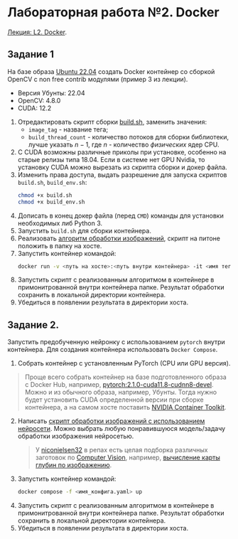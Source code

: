 # Лабораторная работа №2. Docker

[Лекция: L2. Docker](../lectures/ait2_lec2.ipynb).

## Задание 1

На базе образа [Ubuntu 22.04](https://hub.docker.com/_/ubuntu) создать Docker контейнер со сборкой OpenCV с non free 
contrib модулями (пример 3 из лекции).
- Версия Убунты: 22.04
- OpenCV: 4.8.0
- CUDA: 12.2

1. Отредактировать скрипт сборки [build.sh](ait2_l2/build.sh), заменить значения:
   - `image_tag` - название тега;
   - `build_thread_count` - количество потоков для сборки библиотеки, лучше указать $n - 1$, где $n$ - количество 
   *физических* ядер CPU.
2. C CUDA возможны различные приколы при установке, особенно на старые релизы типа 18.04. Если в системе нет GPU Nvidia,
   то установку CUDA можно вырезать из скрипта сборки и докер файла.
3. Изменить права доступа, выдать разрешение для запуска скриптов `build.sh`, `build_env.sh`:
   ```bash
   chmod +x build.sh
   chmod +x build_env.sh
   ```
4. Дописать в конец докер файла (перед `CMD`) команды для установки необходимых либ Python 3.
5. Запустить `build.sh` для сборки контейнера.
6. Реализовать [алгоритм обработки изображений](data/ait2_l2/sub_task_opencv.md), скрипт на питоне положить в папку на хосте.
7. Запустить контейнер командой:
   ```bash
   docker run -v <путь на хосте>:<путь внутри контейнера> -it <имя тега>
   ```
8. Запустить скрипт с реализованным алгоритмом в контейнере в примонитрованной внутри контейнера папке. 
   Результат обработки сохранить в локальной директории контейнера.
9. Убедиться в появлении результата в директории хоста.

## Задание 2.

Запустить предобученную нейронку с использованием `pytorch` внутри контейнера. Для создания контейнера использовать 
`Docker Compose`.

1. Собрать контейнер с установленным PyTorch (CPU или GPU версия).
  > Проще всего собрать контейнер на базе подготовленного образа с Docker Hub, например, 
    [pytorch:2.1.0-cuda11.8-cudnn8-devel](https://hub.docker.com/layers/pytorch/pytorch/2.1.0-cuda11.8-cudnn8-devel/images/sha256-558b78b9a624969d54af2f13bf03fbad27907dbb6f09973ef4415d6ea24c80d9?context=explore).
    Можно и из обычного образа, например, Убунты. Тогда нужно будет установить CUDA определенной версии 
  при сборке контейнера, а на самом хосте поставить [NVIDIA Container Toolkit](https://docs.nvidia.com/datacenter/cloud-native/container-toolkit/latest/install-guide.html). 
2. Написать [скрипт обработки изображений с использованием нейросети](data/ait2_l2/sub_task_pytorch.md). 
   Можно выбрать любую понравившуюся модель/задачу обработки изображения нейросетью. 
   > У [niconielsen32](https://github.com/niconielsen32) в репах есть целая подборка различных заготовок по 
     [Computer Vision](https://github.com/niconielsen32/ComputerVision), например, 
     [вычисление карты глубин по изображению](https://github.com/niconielsen32/ComputerVision/blob/master/MonocularDepth/midasDepthMap.py).
3. Запустить контейнер командой:
   ```bash
   docker compose -f <имя_конфига.yaml> up
   ```
4. Запустить скрипт с реализованным алгоритмом в контейнере в примонитрованной внутри контейнера папке. 
   Результат обработки сохранить в локальной директории контейнера.
5. Убедиться в появлении результата в директории хоста.
